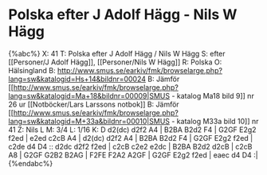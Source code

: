 # Polska efter J Adolf Hägg - Nils W Hägg

{%abc%}
X: 41
T: Polska efter J Adolf Hägg / Nils W Hägg
S: efter [[Personer/J Adolf Hägg]], [[Personer/Nils W Hägg]]
R: Polska
O: Hälsingland
B: http://www.smus.se/earkiv/fmk/browselarge.php?lang=sw&katalogid=Hs+14&bildnr=00024
B: Jämför [[http://www.smus.se/earkiv/fmk/browselarge.php?lang=sw&katalogid=Ma+18&bildnr=00009|SMUS - katalog Ma18 bild 9]] nr 26 ur [[Notböcker/Lars Larssons notbok]]
B: Jämför [[http://www.smus.se/earkiv/fmk/browselarge.php?lang=sw&katalogid=M+33a&bildnr=00010|SMUS - katalog M33a bild 10]] nr 41
Z: Nils L
M: 3/4
L: 1/16
K: D
d2(dc) d2f2 A4   | B2BA B2d2 F4   | G2GF E2g2 f2ed | e2ed c2cB A4  |
d2(dc) d2f2 A4   | B2BA B2d2 F4   | G2GF E2g2 f2ed | c2de d4   D4 ::
d2dc   d2f2 f2ed | c2cB c2e2 e2dc | B2BA B2d2 d2cB | c2cB A8       |
G2GF   G2B2 B2AG | F2FE F2A2 A2GF | G2GF E2g2 f2ed | eaec d4   D4 :|
{%endabc%}
